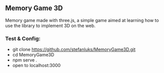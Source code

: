 ## Memory Game 3D

Memory game made with three.js, a simple game aimed at learning how to use the library to implement 3D on the web.


### Test & Config:

- git clone https://github.com/stefanluks/MemoryGame3D.git
- cd MemoryGame3D
- npm serve .
- open to localhost:3000

